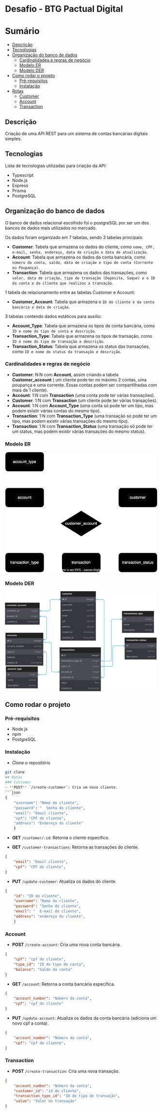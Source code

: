 # Desafio - BTG Pactual Digital

# Sumário

- [Descrição](#descrição)
- [Tecnologias](#tecnologias)
- [Organização do banco de dados](#organização-do-banco-de-dados)
  - [Cardinalidades e regras de negócio](#cardinalidades-e-regras-de-negócio)
  - [Modelo ER](#modelo-ER)
  - [Modelo DER](#modelo-DER)
- [Como rodar o projeto](#como-rodar-o-projeto)
    - [Pré-requisitos](#pré-requisitos)
    - [Instalação](#instalação)
- [Rotas](#rotas)
    - [Customer](#customer)
    - [Account](#account)
    - [Transaction](#transaction)


## Descrição
Criação de uma API REST para um sistema de contas bancárias digitais simples.
## Tecnologias
Lista de tecnologias utilizadas para criação da API:
- Typescript
- Node.js
- Express
- Prisma
- PostgreSQL

## Organização do banco de dados
O banco de dados relacional escolhido foi o postgreSQL por ser um dos bancos de dados mais utilizados no mercado.

Os dados foram organizado em 7 tabelas, sendo 3 tabelas principais:
- **Customer**: Tabela que armazena os dados do cliente, como `nome, CPF, e-mail, senha, endereço, data de criação e data de atualização`.
- **Account**: Tabela que armazena os dados da conta bancária, como `número da conta, saldo, data de criação e tipo de conta (Corrente ou Poupança)`.
- **Transaction**: Tabela que armazena os dados das transações, como `valor, data de criação, tipo de transação (Depósito, Saque) e o ID da conta e do cliente que realizou a transação`.

1 tabela de relacionamento entre as tabelas Customer e Account:
- **Customer_Account**: Tabela que armazena o `ID do cliente e da conta bancária e data de criação`.

3 tabelas contendo dados estáticos para auxilio:
- **Account_Type**: Tabela que armazena os tipos de conta bancária, como `ID e nome do tipo de conta e descrição`.
- **Transaction_Type**: Tabela que armazena os tipos de transação, como `ID e nome do tipo de transação e descrição`.
- **Transaction_Status**: Tabela que armazena os status das transações, como `ID e nome do status da transação e descrição`.

### Cardinalidades e regras de negócio
- **Customer**: N:N com **Account**, assim criando a tabela **Customer_account** ( um cliente pode ter no máximo 2 contas, uma poupança e uma corrente. Essas contas podem ser compartilhadas com mais de 1 cliente).
- **Account**: 1:N com **Transaction** (uma conta pode ter várias transações).
- **Customer**: 1:N com **Transaction** (um cliente pode ter várias transações).
- **Account**: 1:N com **Account_Type** (uma conta só pode ter um tipo, mas podem existir várias contas do mesmo tipo).
- **Transaction**: 1:N com **Transaction_Type** (uma transação só pode ter um tipo, mas podem existir várias transações do mesmo tipo).
- **Transaction**: 1:N com **Transaction_Status** (uma transação só pode ter um status, mas podem existir várias transações do mesmo status).
### Modelo ER
![Modelo ER](desafio-btg-er.svg)
### Modelo DER
![Modelo ER](desafio-btg.svg)


## Como rodar o projeto
### Pré-requisitos
- Node.js
- npm
- PostgreSQL
### Instalação
- Clone o repositório
```bash
git clone 
## Rotas
### Customer
- **POST** `/create-customer`: Cria um novo cliente.
```json
{
    "username": "Nome do cliente",
    "password": "  Senha do cliente",
    "email": "Email cliente",
    "cpf": "CPF do cliente",
    "address": "Endereço do cliente"
    }
```
- **GET** `/customer/:id`: Retorna o cliente específico.

- **GET** `/customer-transactions`: Retorna as transações do cliente.
```json
{
    "email": "Email cliente",
    "cpf": "CPF do cliente",
}
```
- **PUT** `/update-customer`: Atualiza os dados do cliente.
```json
{
    "id": "ID do cliente",
    "username": "Nome do cliente",
    "password": "Senha do cliente",
    "email": "  E-mail do cliente",
    "address": "endereço do cliente",
    }
```
### Account
- **POST** `/create-account`: Cria uma nova conta bancária.
```json
{
    "cpf": "cpf do cliente",
    "type_id": "ID do tipo de conta",
    "balance": "Saldo da conta"
}
```
- **GET** `/account`: Retorna a conta bancária específica.
```json
{
    "account_number": "Número da conta",
    "cpf": "cpf do cliente"
}
```
- **PUT** `/update-account`: Atualiza os dados da conta bancária (adiciona um novo cpf a conta).
```json
{
    "account_number": "Número da conta",
    "cpf": "cpf do cliente",
}
```

### Transaction
- **POST** `/create-transaction`: Cria uma nova transação.
```json
{
    "account_number": "Número da conta",
    "customer_id": "id do cliente",
    "transaction_type_id": "ID do tipo de transação",
    "value": "Valor da transação"
}
```